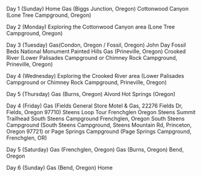 Day 1 (Sunday)
Home
Gas (Biggs Junction, Oregon)
Cottonwood Canyon (Lone Tree Campground, Oregon)

Day 2 (Monday)
Exploring the Cottonwood Canyon area (Lone Tree Campground, Oregon)

Day 3 (Tuesday)
Gas(Condon, Oregon / Fossil, Oregon)
John Day Fossil Beds National Monument
Painted Hills
Gas (Prineville, Oregon)
Crooked River (Lower Palisades Campground or Chimney Rock Campground, Prineville, Oregon)

Day 4 (Wednesday)
Exploring the Crooked River area (Lower Palisades Campground or Chimney Rock Campground, Prineville, Oregon)

Day 5 (Thursday)
Gas (Burns, Oregon)
Alvord Hot Springs (Oregon)

Day 4 (Friday)
Gas (Fields General Store Motel & Gas, 22276 Fields Dr, Fields, Oregon 97710)
Steens Loop Tour
	Frenchglen Oregon
	Steens Summit Trailhead
	South Steens Campground
	Frenchglen, Oregon
South Steens Campground (South Steens Campground, Steens Mountain Rd, Princeton, Oregon 97721) or Page Springs Campground (Page Springs Campground, Frenchglen, OR)

Day 5 (Saturday)
Gas (Frenchglen, Oregon)
Gas (Burns, Oregon)
Bend, Oregon

Day 6 (Sunday)
Gas (Bend, Oregon)
Home

